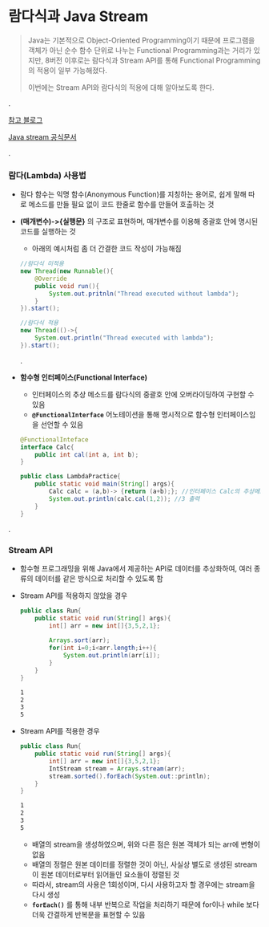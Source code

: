 # 람다식과 Java Stream

> Java는 기본적으로 Object-Oriented Programming이기 때문에 프로그램을 객체가 아닌 순수 함수 단위로 나누는 Functional Programming과는 거리가 있지만, 8버전 이후로는 람다식과 Stream API를 통해 Functional Programming의 적용이 일부 가능해졌다.
>
> 
>
> 이번에는 Stream API와 람다식의 적용에 대해 알아보도록 한다.

.

[참고 블로그](https://mangkyu.tistory.com/114)

[Java stream 공식문서](https://docs.oracle.com/javase/8/docs/api/java/util/stream/Stream.html)

.

### 람다(Lambda) 사용법

- 람다 함수는 익명 함수(Anonymous Function)를 지칭하는 용어로, 쉽게 말해 따로 메소드를 만들 필요 없이 코드 한줄로 함수를 만들어 호출하는 것

- __(매개변수)->{실행문}__ 의 구조로 표현하며, 매개변수를 이용해 중괄호 안에 명시된 코드를 실행하는 것

  - 아래의 예시처럼 좀 더 간결한 코드 작성이 가능해짐

  ```java
  //람다식 미적용
  new Thread(new Runnable(){
      @Override
      public void run(){
          System.out.pritnln("Thread executed without lambda");
      }
  }).start();
  
  //람다식 적용
  new Thread(()->{
      System.out.println("Thread executed with lambda");
  }).start();
  ```

  .

- __함수형 인터페이스(Functional Interface)__

  - 인터페이스의 추상 메소드를 람다식의 중괄호 안에 오버라이딩하여 구현할 수 있음
  - __`@FunctionalInterface`__ 어노테이션을 통해 명시적으로 함수형 인터페이스임을 선언할 수 있음

  ```java
  @FunctionalInteface
  interface Calc{
      public int cal(int a, int b);
  }
  
  public class LambdaPractice{
      public static void main(String[] args){
          Calc calc = (a,b)-> {return (a+b);}; //인터페이스 Calc의 추상메소드 오버라이딩
          System.out.println(calc.cal(1,2)); //3 출력
      }
  }
  ```

.

### Stream API

- 함수형 프로그래밍을 위해 Java에서 제공하는 API로 데이터를 추상화하여, 여러 종류의 데이터를 같은 방식으로 처리할 수 있도록 함

- Stream API를 적용하지 않았을 경우

  ```java
  public class Run{
      public static void run(String[] args){
          int[] arr = new int[]{3,5,2,1};
          
          Arrays.sort(arr);
          for(int i=0;i<arr.length;i++){
              System.out.println(arr[i]);
          }
      }
  }
  ```

  ```tex
  1
  2
  3
  5
  ```

- Stream API를 적용한 경우

  ```java
  public class Run{
      public static void run(String[] args){
          int[] arr = new int[]{3,5,2,1};
          IntStream stream = Arrays.stream(arr);
          stream.sorted().forEach(System.out::println);
      }
  }
  ```

  ```tex
  1
  2
  3
  5
  ```

  - 배열의 stream을 생성하였으며, 위와 다른 점은 원본 객체가 되는 arr에 변형이 없음
  - 배열의 정렬은 원본 데이터를 정렬한 것이 아닌, 사실상 별도로 생성된 stream이 원본 데이터로부터 읽어들인 요소들이 정렬된 것
  - 따라서, stream의 사용은 1회성이며, 다시 사용하고자 할 경우에는 stream을 다시 생성
  - __`forEach()`__ 를 통해 내부 반복으로 작업을 처리하기 때문에 for이나 while 보다 더욱 간결하게 반복문을 표현할 수 있음

